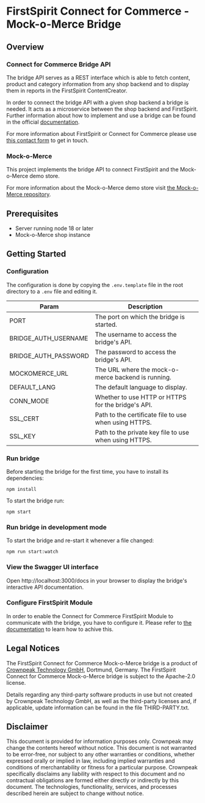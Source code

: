 # FirstSpirit Connect for Commerce - Mock-o-Merce Bridge

## Overview

### Connect for Commerce Bridge API

The bridge API serves as a REST interface which is able to fetch content, product and category information from any shop backend and to display them in reports in the FirstSpirit ContentCreator.

In order to connect the bridge API with a given shop backend a bridge is needed. It acts as a microservice between the shop backend and FirstSpirit. Further information about how to implement and use a bridge can be found in the official [documentation](https://docs.e-spirit.com/ecom/fsconnect-com/FirstSpirit_Connect_for_Commerce_Documentation_EN.html).

For more information about FirstSpirit or Connect for Commerce please use [this contact form](https://www.crownpeak.com/contact-us) to get in touch.

### Mock-o-Merce

This project implements the bridge API to connect FirstSpirit and the Mock-o-Merce demo store.

For more information about the Mock-o-Merce demo store visit [the Mock-o-Merce repository](https://github.com/e-Spirit/fcecom-mock-o-merce).


## Prerequisites
- Server running node 18 or later
- Mock-o-Merce shop instance

## Getting Started

### Configuration
The configuration is done by copying the `.env.template` file in the root directory to a `.env` file and editing it.

| Param                | Description                                          |
| -------------------- | ---------------------------------------------------- |
| PORT                 | The port on which the bridge is started.             |
| BRIDGE_AUTH_USERNAME | The username to access the bridge's API.             |
| BRIDGE_AUTH_PASSWORD | The password to access the bridge's API.             |
| MOCKOMERCE_URL       | The URL where the mock-o-merce backend is running.   |
| DEFAULT_LANG         | The default language to display.                     |
| CONN_MODE            | Whether to use HTTP or HTTPS for the bridge's API.   |
| SSL_CERT             | Path to the certificate file to use when using HTTPS.|
| SSL_KEY              | Path to the private key file to use when using HTTPS.|


### Run bridge
Before starting the bridge for the first time, you have to install its dependencies:
```
npm install
```

To start the bridge run:

```
npm start
```

### Run bridge in development mode
To start the bridge and re-start it whenever a file changed:
```
npm run start:watch
```

### View the Swagger UI interface

Open http://localhost:3000/docs in your browser to display the bridge's interactive API documentation.

### Configure FirstSpirit Module
In order to enable the Connect for Commerce FirstSpirit Module to communicate with the bridge, you have to configure it. Please refer to [the documentation](https://docs.e-spirit.com/ecom/fsconnect-com/FirstSpirit_Connect_for_Commerce_Documentation_EN.html#install_pcomp) to learn how to achive this. 

## Legal Notices
The FirstSpirit Connect for Commerce Mock-o-Merce bridge is a product of [Crownpeak Technology GmbH](https://www.crownpeak.com), Dortmund, Germany. The FirstSpirit Connect for Commerce Mock-o-Merce bridge is subject to the Apache-2.0 license.

Details regarding any third-party software products in use but not created by Crownpeak Technology GmbH, as well as the third-party licenses and, if applicable, update information can be found in the file THIRD-PARTY.txt.

## Disclaimer
This document is provided for information purposes only. Crownpeak may change the contents hereof without notice. This document is not warranted to be error-free, nor subject to any other warranties or conditions, whether expressed orally or implied in law, including implied warranties and conditions of merchantability or fitness for a particular purpose. Crownpeak specifically disclaims any liability with respect to this document and no contractual obligations are formed either directly or indirectly by this document. The technologies, functionality, services, and processes described herein are subject to change without notice.